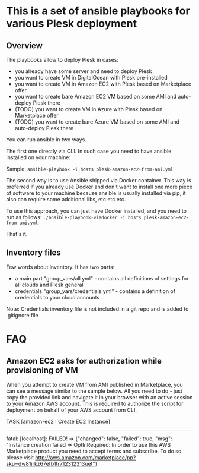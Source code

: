 This is a set of ansible playbooks for various Plesk deployment
===============================================================

Overview
--------
The playbooks allow to deploy Plesk in cases:
  - you already have some server and need to deploy Plesk
  - you want to create VM in DigitalOcean with Plesk pre-installed
  - you want to create VM in Amazon EC2 with Plesk based on Marketplace offer
  - you want to create bare Amazon EC2 VM based on some AMI and auto-deploy Plesk there
  -  (TODO) you want to create VM in Azure with Plesk based on Marketplace offer
  - (TODO) you want to create bare Azure VM based on some AMI and auto-deploy Plesk there
 

You can run ansible in two ways.

The first one directly via CLI. In such case you need to have ansible installed on your machine:

Sample: `ansible-playbook -i hosts plesk-amazon-ec2-from-ami.yml`

The second way is to use Ansible shipped via Docker container. This way is preferred if you already use Docker and don't want to install one more piece of software to your machine because ansible is usually installed via pip, it also can require some additional libs, etc etc etc.

To use this approach, you can just have Docker installed, and you need to run as follows: `./ansible-playbook-viadocker -i hosts plesk-amazon-ec2-from-ami.yml`

That's it.

Inventory files
---------------
Few words about inventory. It has two parts:
 - a main part "group_vars/all.yml" - contains all definitions of settings for all clouds and Plesk general
 - credentials "group_vars/credentials.yml" - contains a definition of credentials to your cloud accounts

Note: Credentials inventory file is not included in a git repo and is added to .gitignore file


FAQ
===
Amazon EC2 asks for authorization while provisioning of VM
----------------------------------------------------------
When you attempt to create VM from AMI published in Marketplace, you can see a message similar to the sample below. All you need to do - just copy the provided link and navigate it in your browser with an active session to your Amazon AWS account. This is required to authorize the script for deployment on behalf of your AWS account from CLI.

TASK [amazon-ec2 : Create EC2 Instance]
***************************************
fatal: [localhost]: FAILED! => {"changed": false, "failed": true, "msg": "Instance creation failed => OptInRequired: In order to use this AWS Marketplace product you need to accept terms and subscribe. To do so please visit http://aws.amazon.com/marketplace/pp?sku=dw81irkz67efb1tr712312313uet"}
